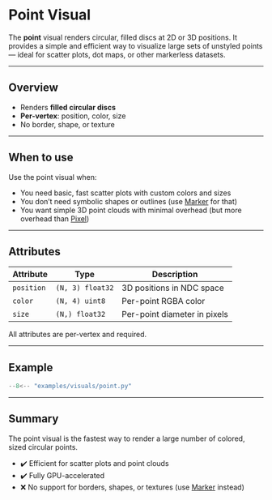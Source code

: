 # Point Visual

The **point** visual renders circular, filled discs at 2D or 3D positions. It provides a simple and efficient way to visualize large sets of unstyled points — ideal for scatter plots, dot maps, or other markerless datasets.

---

## Overview

- Renders **filled circular discs**
- **Per-vertex**: position, color, size
- No border, shape, or texture

---

## When to use

Use the point visual when:
- You need basic, fast scatter plots with custom colors and sizes
- You don’t need symbolic shapes or outlines (use [Marker](marker.md) for that)
- You want simple 3D point clouds with minimal overhead (but more overhead than [Pixel](pixel.md))

---

## Attributes

| Attribute | Type           | Description                      |
|-----------|----------------|----------------------------------|
| `position` | `(N, 3) float32` | 3D positions in NDC space       |
| `color`    | `(N, 4) uint8`   | Per-point RGBA color            |
| `size`     | `(N,) float32`   | Per-point diameter in pixels    |

All attributes are per-vertex and required.

---

## Example

```python
--8<-- "examples/visuals/point.py"
```

---

## Summary

The point visual is the fastest way to render a large number of colored, sized circular points.

* ✔️ Efficient for scatter plots and point clouds
* ✔️ Fully GPU-accelerated
* ❌ No support for borders, shapes, or textures (use [Marker](marker.md) instead)
